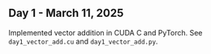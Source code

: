 ## Day 1 - March 11, 2025
Implemented vector addition in CUDA C and PyTorch. See `day1_vector_add.cu` and `day1_vector_add.py`.